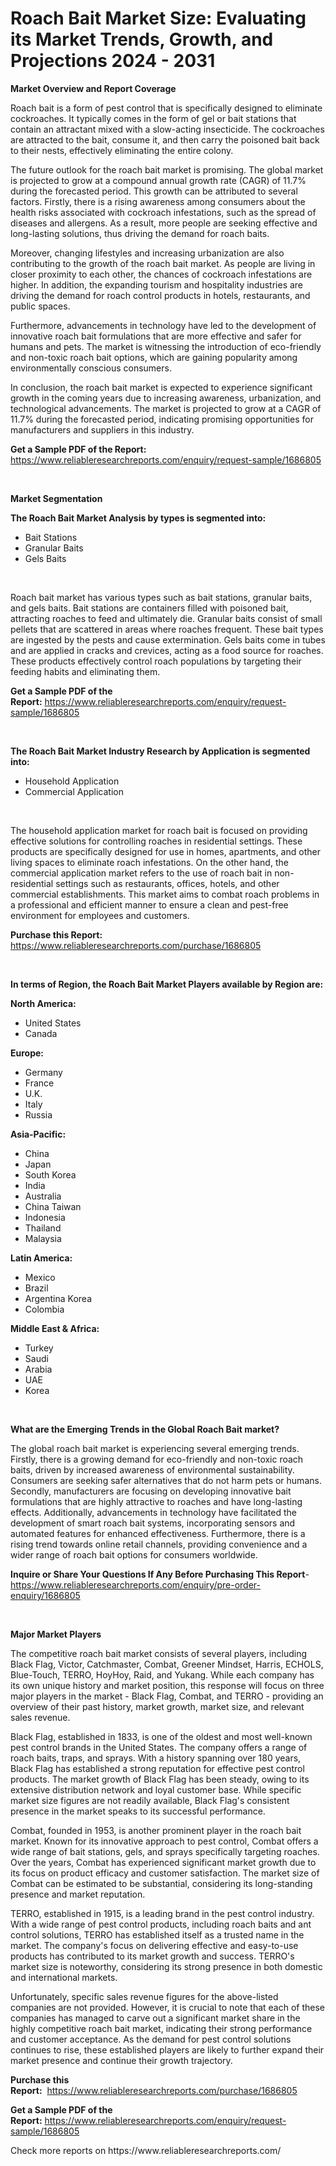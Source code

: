 <p><h1>Roach Bait Market Size: Evaluating its Market Trends, Growth, and Projections 2024 - 2031</h1></p><p><strong>Market Overview and Report Coverage</strong></p>
<p><p>Roach bait is a form of pest control that is specifically designed to eliminate cockroaches. It typically comes in the form of gel or bait stations that contain an attractant mixed with a slow-acting insecticide. The cockroaches are attracted to the bait, consume it, and then carry the poisoned bait back to their nests, effectively eliminating the entire colony.</p><p>The future outlook for the roach bait market is promising. The global market is projected to grow at a compound annual growth rate (CAGR) of 11.7% during the forecasted period. This growth can be attributed to several factors. Firstly, there is a rising awareness among consumers about the health risks associated with cockroach infestations, such as the spread of diseases and allergens. As a result, more people are seeking effective and long-lasting solutions, thus driving the demand for roach baits.</p><p>Moreover, changing lifestyles and increasing urbanization are also contributing to the growth of the roach bait market. As people are living in closer proximity to each other, the chances of cockroach infestations are higher. In addition, the expanding tourism and hospitality industries are driving the demand for roach control products in hotels, restaurants, and public spaces.</p><p>Furthermore, advancements in technology have led to the development of innovative roach bait formulations that are more effective and safer for humans and pets. The market is witnessing the introduction of eco-friendly and non-toxic roach bait options, which are gaining popularity among environmentally conscious consumers.</p><p>In conclusion, the roach bait market is expected to experience significant growth in the coming years due to increasing awareness, urbanization, and technological advancements. The market is projected to grow at a CAGR of 11.7% during the forecasted period, indicating promising opportunities for manufacturers and suppliers in this industry.</p></p>
<p><strong>Get a Sample PDF of the Report:</strong> <a href="https://www.reliableresearchreports.com/enquiry/request-sample/1686805">https://www.reliableresearchreports.com/enquiry/request-sample/1686805</a></p>
<p>&nbsp;</p>
<p><strong>Market Segmentation</strong></p>
<p><strong>The Roach Bait Market Analysis by types is segmented into:</strong></p>
<p><ul><li>Bait Stations</li><li>Granular Baits</li><li>Gels Baits</li></ul></p>
<p>&nbsp;</p>
<p><p>Roach bait market has various types such as bait stations, granular baits, and gels baits. Bait stations are containers filled with poisoned bait, attracting roaches to feed and ultimately die. Granular baits consist of small pellets that are scattered in areas where roaches frequent. These bait types are ingested by the pests and cause extermination. Gels baits come in tubes and are applied in cracks and crevices, acting as a food source for roaches. These products effectively control roach populations by targeting their feeding habits and eliminating them.</p></p>
<p><strong>Get a Sample PDF of the Report:</strong>&nbsp;<a href="https://www.reliableresearchreports.com/enquiry/request-sample/1686805">https://www.reliableresearchreports.com/enquiry/request-sample/1686805</a></p>
<p>&nbsp;</p>
<p><strong>The Roach Bait Market Industry Research by Application is segmented into:</strong></p>
<p><ul><li>Household Application</li><li>Commercial Application</li></ul></p>
<p>&nbsp;</p>
<p><p>The household application market for roach bait is focused on providing effective solutions for controlling roaches in residential settings. These products are specifically designed for use in homes, apartments, and other living spaces to eliminate roach infestations. On the other hand, the commercial application market refers to the use of roach bait in non-residential settings such as restaurants, offices, hotels, and other commercial establishments. This market aims to combat roach problems in a professional and efficient manner to ensure a clean and pest-free environment for employees and customers.</p></p>
<p><strong>Purchase this Report:</strong>&nbsp; <a href="https://www.reliableresearchreports.com/purchase/1686805">https://www.reliableresearchreports.com/purchase/1686805</a></p>
<p>&nbsp;</p>
<p><strong>In terms of Region, the Roach Bait Market Players available by Region are:</strong></p>
<p>
    <p> <strong> North America: </strong>
        <ul>
            <li>United States</li>
            <li>Canada</li>
        </ul>
        </p> 
    <p> <strong> Europe: </strong>
        <ul>
            <li>Germany</li>
            <li>France</li>
            <li>U.K.</li>
            <li>Italy</li>
            <li>Russia</li>
        </ul>
        </p> 
    <p> <strong> Asia-Pacific: </strong>
        <ul>
            <li>China</li>
            <li>Japan</li>
            <li>South Korea</li>
            <li>India</li>
            <li>Australia</li>
            <li>China Taiwan</li>
            <li>Indonesia</li>
            <li>Thailand</li>
            <li>Malaysia</li>
        </ul>
        </p> 
    <p> <strong> Latin America: </strong>
        <ul>
            <li>Mexico</li>
            <li>Brazil</li>
            <li>Argentina Korea</li>
            <li>Colombia</li>
        </ul>
        </p> 
    <p> <strong> Middle East & Africa: </strong>
        <ul>
            <li>Turkey</li>
            <li>Saudi</li>
            <li>Arabia</li>
            <li>UAE</li>
            <li>Korea</li>
        </ul>
    </p>
    </p>
<p>&nbsp;</p>
<p><strong>What are the Emerging Trends in the Global Roach Bait market?</strong></p>
<p><p>The global roach bait market is experiencing several emerging trends. Firstly, there is a growing demand for eco-friendly and non-toxic roach baits, driven by increased awareness of environmental sustainability. Consumers are seeking safer alternatives that do not harm pets or humans. Secondly, manufacturers are focusing on developing innovative bait formulations that are highly attractive to roaches and have long-lasting effects. Additionally, advancements in technology have facilitated the development of smart roach bait systems, incorporating sensors and automated features for enhanced effectiveness. Furthermore, there is a rising trend towards online retail channels, providing convenience and a wider range of roach bait options for consumers worldwide.</p></p>
<p><strong>Inquire or Share Your Questions If Any Before Purchasing This Report</strong>- <a href="https://www.reliableresearchreports.com/enquiry/pre-order-enquiry/1686805">https://www.reliableresearchreports.com/enquiry/pre-order-enquiry/1686805</a></p>
<p>&nbsp;</p>
<p><strong>Major Market Players</strong></p>
<p><p>The competitive roach bait market consists of several players, including Black Flag, Victor, Catchmaster, Combat, Greener Mindset, Harris, ECHOLS, Blue-Touch, TERRO, HoyHoy, Raid, and Yukang. While each company has its own unique history and market position, this response will focus on three major players in the market - Black Flag, Combat, and TERRO - providing an overview of their past history, market growth, market size, and relevant sales revenue.</p><p>Black Flag, established in 1833, is one of the oldest and most well-known pest control brands in the United States. The company offers a range of roach baits, traps, and sprays. With a history spanning over 180 years, Black Flag has established a strong reputation for effective pest control products. The market growth of Black Flag has been steady, owing to its extensive distribution network and loyal customer base. While specific market size figures are not readily available, Black Flag's consistent presence in the market speaks to its successful performance.</p><p>Combat, founded in 1953, is another prominent player in the roach bait market. Known for its innovative approach to pest control, Combat offers a wide range of bait stations, gels, and sprays specifically targeting roaches. Over the years, Combat has experienced significant market growth due to its focus on product efficacy and customer satisfaction. The market size of Combat can be estimated to be substantial, considering its long-standing presence and market reputation.</p><p>TERRO, established in 1915, is a leading brand in the pest control industry. With a wide range of pest control products, including roach baits and ant control solutions, TERRO has established itself as a trusted name in the market. The company's focus on delivering effective and easy-to-use products has contributed to its market growth and success. TERRO's market size is noteworthy, considering its strong presence in both domestic and international markets.</p><p>Unfortunately, specific sales revenue figures for the above-listed companies are not provided. However, it is crucial to note that each of these companies has managed to carve out a significant market share in the highly competitive roach bait market, indicating their strong performance and customer acceptance. As the demand for pest control solutions continues to rise, these established players are likely to further expand their market presence and continue their growth trajectory.</p></p>
<p><strong>Purchase this Report:</strong>&nbsp;&nbsp;<a href="https://www.reliableresearchreports.com/purchase/1686805">https://www.reliableresearchreports.com/purchase/1686805</a></p>
<p></p>
<p><strong>Get a Sample PDF of the Report:</strong>&nbsp;<a href="https://www.reliableresearchreports.com/enquiry/request-sample/1686805">https://www.reliableresearchreports.com/enquiry/request-sample/1686805</a></p>
<p>Check more reports on https://www.reliableresearchreports.com/</p>